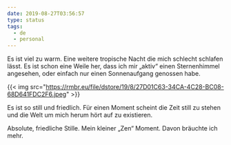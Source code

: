 ```yaml
---
date: 2019-08-27T03:56:57
type: status
tags:
  - de
  - personal
---
```

Es ist viel zu warm. Eine weitere tropische Nacht die mich schlecht schlafen lässt. Es ist schon eine Weile her, dass ich mir „aktiv“ einen Sternenhimmel angesehen, oder einfach nur einen Sonnenaufgang genossen habe.

{{< img src="https://rmbr.eu/file/dstore/19/8/27D01C63-34CA-4C28-BC08-68D641FDC2F6.jpeg" >}}

Es ist so still und friedlich. Für einen Moment scheint die Zeit still zu stehen und die Welt um mich herum hört auf zu existieren.

Absolute, friedliche Stille. Mein kleiner „Zen“ Moment. Davon bräuchte ich mehr.